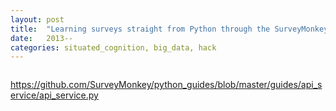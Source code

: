 ```yaml
---
layout: post
title:  "Learning surveys straight from Python through the SurveyMonkey API"
date:   2013--
categories: situated_cognition, big_data, hack
---
```


![]()

https://github.com/SurveyMonkey/python_guides/blob/master/guides/api_service/api_service.py